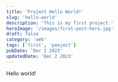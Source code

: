 ```yaml
---
title: 'Project Hello World!'
slug: 'hello-world'
description: 'This is my first project.'
heroImage: '/images/first-post-hero.jpg'
draft: false
category: 'web'
tags: ['first', 'peoject']
pubDate: 'Dec 2 2023'
updatedDate: 'Dec 2 2023'
---
```


<!-- body -->

Hello world!
